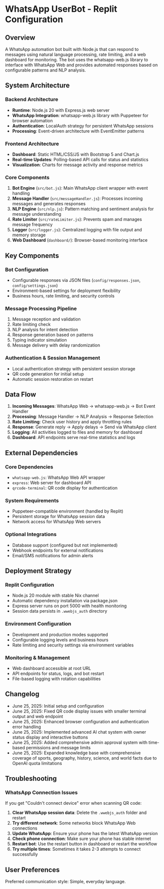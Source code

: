 # WhatsApp UserBot - Replit Configuration

## Overview

A WhatsApp automation bot built with Node.js that can respond to messages using natural language processing, rate limiting, and a web dashboard for monitoring. The bot uses the whatsapp-web.js library to interface with WhatsApp Web and provides automated responses based on configurable patterns and NLP analysis.

## System Architecture

### Backend Architecture
- **Runtime**: Node.js 20 with Express.js web server
- **WhatsApp Integration**: whatsapp-web.js library with Puppeteer for browser automation
- **Authentication**: LocalAuth strategy for persistent WhatsApp sessions
- **Processing**: Event-driven architecture with EventEmitter patterns

### Frontend Architecture
- **Dashboard**: Static HTML/CSS/JS with Bootstrap 5 and Chart.js
- **Real-time Updates**: Polling-based API calls for status and statistics
- **Visualization**: Charts for message activity and response metrics

### Core Components
1. **Bot Engine** (`src/bot.js`): Main WhatsApp client wrapper with event handling
2. **Message Handler** (`src/messageHandler.js`): Processes incoming messages and generates responses
3. **NLP Engine** (`src/nlp.js`): Pattern matching and sentiment analysis for message understanding
4. **Rate Limiter** (`src/rateLimiter.js`): Prevents spam and manages message frequency
5. **Logger** (`src/logger.js`): Centralized logging with file output and memory storage
6. **Web Dashboard** (`dashboard/`): Browser-based monitoring interface

## Key Components

### Bot Configuration
- Configurable responses via JSON files (`config/responses.json`, `config/settings.json`)
- Environment-based settings for deployment flexibility
- Business hours, rate limiting, and security controls

### Message Processing Pipeline
1. Message reception and validation
2. Rate limiting check
3. NLP analysis for intent detection
4. Response generation based on patterns
5. Typing indicator simulation
6. Message delivery with delay randomization

### Authentication & Session Management
- Local authentication strategy with persistent session storage
- QR code generation for initial setup
- Automatic session restoration on restart

## Data Flow

1. **Incoming Messages**: WhatsApp Web → whatsapp-web.js → Bot Event Handler
2. **Processing**: Message Handler → NLP Analysis → Response Selection
3. **Rate Limiting**: Check user history and apply throttling rules
4. **Response**: Generate reply → Apply delays → Send via WhatsApp client
5. **Logging**: All activities logged to files and memory for dashboard
6. **Dashboard**: API endpoints serve real-time statistics and logs

## External Dependencies

### Core Dependencies
- `whatsapp-web.js`: WhatsApp Web API wrapper
- `express`: Web server for dashboard API
- `qrcode-terminal`: QR code display for authentication

### System Requirements
- Puppeteer-compatible environment (handled by Replit)
- Persistent storage for WhatsApp session data
- Network access for WhatsApp Web servers

### Optional Integrations
- Database support (configured but not implemented)
- Webhook endpoints for external notifications
- Email/SMS notifications for admin alerts

## Deployment Strategy

### Replit Configuration
- Node.js 20 module with stable Nix channel
- Automatic dependency installation via package.json
- Express server runs on port 5000 with health monitoring
- Session data persists in `.wwebjs_auth` directory

### Environment Configuration
- Development and production modes supported
- Configurable logging levels and business hours
- Rate limiting and security settings via environment variables

### Monitoring & Management
- Web dashboard accessible at root URL
- API endpoints for status, logs, and bot restart
- File-based logging with rotation capabilities

## Changelog

- June 25, 2025: Initial setup and configuration
- June 25, 2025: Fixed QR code display issues with smaller terminal output and web endpoint
- June 25, 2025: Enhanced browser configuration and authentication error handling
- June 25, 2025: Implemented advanced AI chat system with owner status display and interactive buttons
- June 25, 2025: Added comprehensive admin approval system with time-based permissions and message limits
- June 25, 2025: Expanded knowledge base with comprehensive coverage of sports, geography, history, science, and world facts due to OpenAI quota limitations

## Troubleshooting

### WhatsApp Connection Issues
If you get "Couldn't connect device" error when scanning QR code:

1. **Clear WhatsApp session data**: Delete the `.wwebjs_auth` folder and restart
2. **Try different network**: Some networks block WhatsApp Web connections
3. **Update WhatsApp**: Ensure your phone has the latest WhatsApp version
4. **Check phone connection**: Make sure your phone has stable internet
5. **Restart bot**: Use the restart button in dashboard or restart the workflow
6. **Try multiple times**: Sometimes it takes 2-3 attempts to connect successfully

## User Preferences

Preferred communication style: Simple, everyday language.